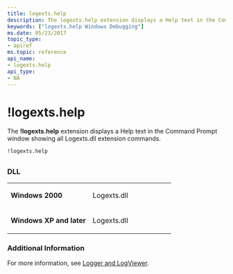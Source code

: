 ```yaml
---
title: logexts.help
description: The logexts.help extension displays a Help text in the Command Prompt window showing all Logexts.dll extension commands.
keywords: ["logexts.help Windows Debugging"]
ms.date: 05/23/2017
topic_type:
- apiref
ms.topic: reference
api_name:
- logexts.help
api_type:
- NA
---
```


# !logexts.help


The **!logexts.help** extension displays a Help text in the Command Prompt window showing all Logexts.dll extension commands.

```dbgcmd
!logexts.help 
```

## <span id="ddk__logexts_help_dbg"></span><span id="DDK__LOGEXTS_HELP_DBG"></span>


### <span id="DLL"></span><span id="dll"></span>DLL

<table>
<colgroup>
<col width="50%" />
<col width="50%" />
</colgroup>
<tbody>
<tr class="odd">
<td align="left"><p><strong>Windows 2000</strong></p></td>
<td align="left"><p>Logexts.dll</p></td>
</tr>
<tr class="even">
<td align="left"><p><strong>Windows XP and later</strong></p></td>
<td align="left"><p>Logexts.dll</p></td>
</tr>
</tbody>
</table>

 

### <span id="Additional_Information"></span><span id="additional_information"></span><span id="ADDITIONAL_INFORMATION"></span>Additional Information

For more information, see [Logger and LogViewer](logger-and-logviewer.md).

 

 





